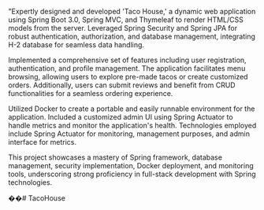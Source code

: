 "Expertly designed and developed 'Taco House,' a dynamic web application using Spring Boot 3.0, Spring MVC, and Thymeleaf to render HTML/CSS models from the server. Leveraged Spring Security and Spring JPA for robust authentication, authorization, and database management, integrating H-2 database for seamless data handling.

Implemented a comprehensive set of features including user registration, authentication, and profile management. The application facilitates menu browsing, allowing users to explore pre-made tacos or create customized orders. Additionally, users can submit reviews and benefit from CRUD functionalities for a seamless ordering experience.

Utilized Docker to create a portable and easily runnable environment for the application. Included a customized admin UI using Spring Actuator to handle metrics and monitor the application's health. Technologies employed include Spring Actuator for monitoring, management purposes, and admin interface for metrics.

This project showcases a mastery of Spring framework, database management, security implementation, Docker deployment, and monitoring tools, underscoring strong proficiency in full-stack development with Spring technologies.

��# TacoHouse
